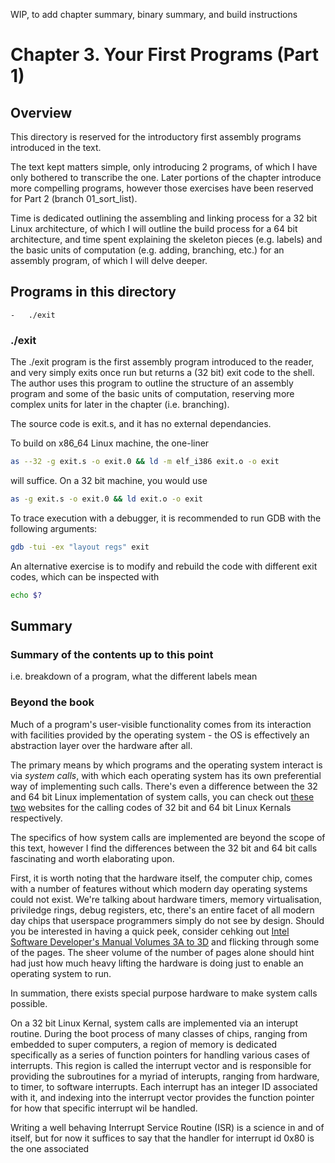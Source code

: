 WIP, to add chapter summary, binary summary, and build instructions


# Chapter 3. Your First Programs (Part 1)
## Overview
This directory is reserved for the introductory first assembly programs introduced in the text.

The text kept matters simple, only introducing 2 programs, of which I have only bothered to transcribe the one. Later portions of the chapter introduce
more compelling programs, however those exercises have been reserved for Part 2 (branch 01_sort_list).

Time is dedicated outlining the assembling and linking process for a 32 bit Linux architecture, of which I will outline the build process for a 64 bit
architecture, and time spent explaining the skeleton pieces (e.g. labels) and the basic units of computation (e.g. adding, branching, etc.) for an
assembly program, of which I will delve deeper.

## Programs in this directory
    -   ./exit

### ./exit
The ./exit program is the first assembly program introduced to the reader, and very simply exits once run but returns a (32 bit) exit code to the shell.
The author uses this program to outline the structure of an assembly program and some of the basic units of computation, reserving more complex units
for later in the chapter (i.e. branching).

The source code is exit.s, and it has no external dependancies.

To build on x86_64 Linux machine, the one-liner
```bash
as --32 -g exit.s -o exit.0 && ld -m elf_i386 exit.o -o exit
```
will suffice. On a 32 bit machine, you would use
```bash
as -g exit.s -o exit.0 && ld exit.o -o exit
```

To trace execution with a debugger, it is recommended to run GDB with the following arguments:
```bash
gdb -tui -ex "layout regs" exit
```

An alternative exercise is to modify and rebuild the code with different exit codes, which can be inspected with
```bash
echo $?
```

## Summary
### Summary of the contents up to this point
i.e. breakdown of a program, what the different labels mean

### Beyond the book
Much of a program's user-visible functionality comes from its interaction with facilities provided by the operating system - the OS is effectively an
abstraction layer over the hardware after all.

The primary means by which programs and the operating system interact is via *system calls*, with which each operating system has its own preferential
way of implementing such calls. There's even a difference between the 32 and 64 bit Linux implementation of system calls, you can check out
[these](https://faculty.nps.edu/cseagle/sys_calls.html) [two](https://filippo.io/linux-syscall-table/) websites for the calling codes of 32 bit and 64 bit Linux Kernals respectively.

The specifics of how system calls are implemented are beyond the scope of this text, however I find the differences between the 32 bit and 64 bit calls
fascinating and worth elaborating upon.

First, it is worth noting that the hardware itself, the computer chip, comes with a number of features without which modern day operating systems could
not exist. We're talking about hardware timers, memory virtualisation, priviledge rings, debug registers, etc, there's an entire facet of all modern day chips that userspace
programmers simply do not see by design. Should you be interested in having a quick peek, consider cehking out
[Intel Software Developer's Manual Volumes 3A to 3D](https://www.intel.com/content/www/us/en/developer/articles/technical/intel-sdm.html) and flicking
through some of the pages. The sheer volume of the number of pages alone should hint had just how much heavy lifting the hardware is doing just to enable
an operating system to run.

In summation, there exists special purpose hardware to make system calls possible.

On a 32 bit Linux Kernal, system calls are implemented via an interupt routine. During the boot process of many classes of chips, ranging from embedded
to super computers, a region of memory is dedicated specifically as a series of function pointers for handling various cases of interrupts. This region
is called the interrupt vector and is responsible for providing the subroutines for a myriad of interupts, ranging from hardware, to timer, to software
interrupts. Each interrupt has an integer ID associated with it, and indexing into the interrupt vector provides the function pointer for how that
specific interrupt wil be handled.

Writing a well behaving Interrupt Service Routine (ISR) is a science in and of itself, but for now it suffices to say that the handler for interrupt id
0x80 is the one associated 
